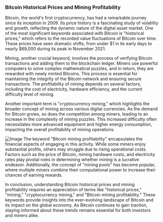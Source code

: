 ### Bitcoin Historical Prices and Mining Profitability

Bitcoin, the world's first cryptocurrency, has had a remarkable journey since its inception in 2009. Its price history is a fascinating study of volatility and growth, reflecting the dynamic nature of the digital asset market. One of the most significant keywords associated with Bitcoin is "historical prices," which refers to the recorded value fluctuations of Bitcoin over time. These prices have seen dramatic shifts, from under $1 in its early days to nearly $69,000 during its peak in November 2021.

Mining, another crucial keyword, involves the process of verifying Bitcoin transactions and adding them to the blockchain ledger. Miners use powerful computers to solve complex mathematical puzzles, and in return, they are rewarded with newly minted Bitcoins. This process is essential for maintaining the integrity of the Bitcoin network and ensuring secure transactions. The profitability of mining depends on several factors, including the cost of electricity, hardware efficiency, and the current difficulty level of mining.

Another important term is "cryptocurrency mining," which highlights the broader concept of mining across various digital currencies. As the demand for Bitcoin grows, so does the competition among miners, leading to an increase in the complexity of mining puzzles. This increased difficulty often necessitates more advanced equipment and higher energy consumption, impacting the overall profitability of mining operations.


![Image](https://github.com/user-attachments/assets/b8266eee-691e-4ee1-99ef-bfa10d234fd4)
The keyword "Bitcoin mining profitability" encapsulates the financial aspects of engaging in this activity. While some miners enjoy substantial profits, others may struggle due to rising operational costs. Factors such as the price of Bitcoin, mining hardware costs, and electricity rates play pivotal roles in determining whether mining is a lucrative endeavor. Additionally, the concept of "mining pools" has become popular, where multiple miners combine their computational power to increase their chances of earning rewards.

In conclusion, understanding Bitcoin historical prices and mining profitability requires an appreciation of terms like "historical prices," "mining," "cryptocurrency mining," and "Bitcoin mining profitability." These keywords provide insights into the ever-evolving landscape of Bitcoin and its impact on the global economy. As Bitcoin continues to gain traction, staying informed about these trends remains essential for both investors and miners alike.